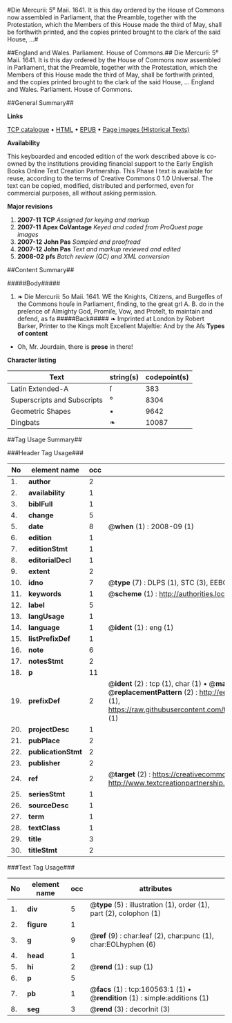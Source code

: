 #Die Mercurii: 5⁰ Maii. 1641. It is this day ordered by the House of Commons now assembled in Parliament, that the Preamble, together with the Protestation, which the Members of this House made the third of May, shall be forthwith printed, and the copies printed brought to the clark of the said House, ...#

##England and Wales. Parliament. House of Commons.##
Die Mercurii: 5⁰ Maii. 1641. It is this day ordered by the House of Commons now assembled in Parliament, that the Preamble, together with the Protestation, which the Members of this House made the third of May, shall be forthwith printed, and the copies printed brought to the clark of the said House, ...
England and Wales. Parliament. House of Commons.

##General Summary##

**Links**

[TCP catalogue](http://www.ota.ox.ac.uk/tcp/)  • 
[HTML](http://tei.it.ox.ac.uk/tcp/Texts-HTML/free/A83/A83735.html)  • 
[EPUB](http://tei.it.ox.ac.uk/tcp/Texts-EPUB/free/A83/A83735.epub) • 
[Page images (Historical Texts)](https://data.historicaltexts.jisc.ac.uk/view?pubId=eebo-99868539e&pageId=eebo-99868539e-160563-1)

**Availability**

This keyboarded and encoded edition of the
	       work described above is co-owned by the institutions
	       providing financial support to the Early English Books
	       Online Text Creation Partnership. This Phase I text is
	       available for reuse, according to the terms of Creative
	       Commons 0 1.0 Universal. The text can be copied,
	       modified, distributed and performed, even for
	       commercial purposes, all without asking permission.

**Major revisions**

1. __2007-11__ __TCP__ *Assigned for keying and markup*
1. __2007-11__ __Apex CoVantage__ *Keyed and coded from ProQuest page images*
1. __2007-12__ __John Pas__ *Sampled and proofread*
1. __2007-12__ __John Pas__ *Text and markup reviewed and edited*
1. __2008-02__ __pfs__ *Batch review (QC) and XML conversion*

##Content Summary##

#####Body#####

1. ❧ Die Mercurii: 5o Maii. 1641.
WE the Knights, Citizens, and Burgeſſes of the Commons houſe in Parliament, finding, to the great grI A. B. do in the preſence of Almighty God, Promiſe, Vow, and Proteſt, to maintain and defend, as fa
#####Back#####
❧ Imprinted at London by Robert Barker, Printer to the Kings moſt Excellent Majeſtie: And by the Aſs
**Types of content**

  * Oh, Mr. Jourdain, there is **prose** in there!

**Character listing**


|Text|string(s)|codepoint(s)|
|---|---|---|
|Latin Extended-A|ſ|383|
|Superscripts             and Subscripts|⁰|8304|
|Geometric Shapes|▪|9642|
|Dingbats|❧|10087|

##Tag Usage Summary##

###Header Tag Usage###

|No|element name|occ|attributes|
|---|---|---|---|
|1.|__author__|2||
|2.|__availability__|1||
|3.|__biblFull__|1||
|4.|__change__|5||
|5.|__date__|8| @__when__ (1) : 2008-09 (1)|
|6.|__edition__|1||
|7.|__editionStmt__|1||
|8.|__editorialDecl__|1||
|9.|__extent__|2||
|10.|__idno__|7| @__type__ (7) : DLPS (1), STC (3), EEBO-CITATION (1), PROQUEST (1), VID (1)|
|11.|__keywords__|1| @__scheme__ (1) : http://authorities.loc.gov/ (1)|
|12.|__label__|5||
|13.|__langUsage__|1||
|14.|__language__|1| @__ident__ (1) : eng (1)|
|15.|__listPrefixDef__|1||
|16.|__note__|6||
|17.|__notesStmt__|2||
|18.|__p__|11||
|19.|__prefixDef__|2| @__ident__ (2) : tcp (1), char (1)  •  @__matchPattern__ (2) : ([0-9\-]+):([0-9IVX]+) (1), (.+) (1)  •  @__replacementPattern__ (2) : http://eebo.chadwyck.com/downloadtiff?vid=$1&page=$2 (1), https://raw.githubusercontent.com/textcreationpartnership/Texts/master/tcpchars.xml#$1 (1)|
|20.|__projectDesc__|1||
|21.|__pubPlace__|2||
|22.|__publicationStmt__|2||
|23.|__publisher__|2||
|24.|__ref__|2| @__target__ (2) : https://creativecommons.org/publicdomain/zero/1.0/ (1), http://www.textcreationpartnership.org/docs/. (1)|
|25.|__seriesStmt__|1||
|26.|__sourceDesc__|1||
|27.|__term__|1||
|28.|__textClass__|1||
|29.|__title__|3||
|30.|__titleStmt__|2||


###Text Tag Usage###

|No|element name|occ|attributes|
|---|---|---|---|
|1.|__div__|5| @__type__ (5) : illustration (1), order (1), part (2), colophon (1)|
|2.|__figure__|1||
|3.|__g__|9| @__ref__ (9) : char:leaf (2), char:punc (1), char:EOLhyphen (6)|
|4.|__head__|1||
|5.|__hi__|2| @__rend__ (1) : sup (1)|
|6.|__p__|5||
|7.|__pb__|1| @__facs__ (1) : tcp:160563:1 (1)  •  @__rendition__ (1) : simple:additions (1)|
|8.|__seg__|3| @__rend__ (3) : decorInit (3)|
